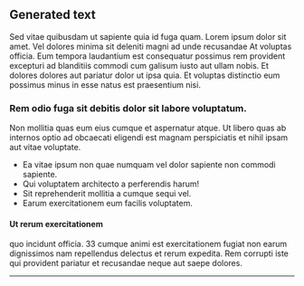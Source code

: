 ## Generated text

Sed vitae quibusdam ut sapiente quia id fuga quam.
Lorem ipsum dolor sit amet. Vel dolores minima sit deleniti magni ad unde recusandae At voluptas officia. Eum tempora laudantium est consequatur possimus rem provident excepturi ad blanditiis commodi cum galisum iusto aut ullam nobis. Et dolores dolores aut pariatur dolor ut ipsa quia. Et voluptas distinctio eum possimus minus in esse natus est praesentium nisi.

### Rem odio fuga sit debitis dolor sit labore voluptatum.
Non mollitia quas eum eius cumque et aspernatur atque. Ut libero quas ab internos optio ad obcaecati eligendi est magnam perspiciatis et nihil ipsam aut vitae voluptate.

+ Ea vitae ipsum non quae numquam vel dolor sapiente non commodi sapiente.
+ Qui voluptatem architecto a perferendis harum!
+ Sit reprehenderit mollitia a cumque sequi vel.
+ Earum exercitationem eum facilis voluptatem.

#### Ut rerum exercitationem

quo incidunt officia.
33 cumque animi est exercitationem fugiat non earum dignissimos nam repellendus delectus et rerum expedita. Rem corrupti iste qui provident pariatur et recusandae neque aut saepe dolores.

____
